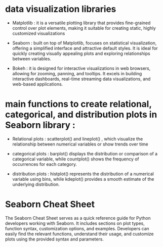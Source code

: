 #  data visualization libraries 

* Matplotlib : it is a versatile plotting library that provides fine-grained control over plot elements, making it suitable for creating static, highly customized visualizations

* Seaborn : built on top of Matplotlib, focuses on statistical visualization, offering a simplified interface and attractive default styles. It is ideal for quickly creating visually appealing plots and exploring relationships between variables.

* Bokeh : it is designed for interactive visualizations in web browsers, allowing for zooming, panning, and tooltips. It excels in building interactive dashboards, real-time streaming data visualizations, and web-based applications.



#  main functions to create relational, categorical, and distribution plots in Seaborn library :

* Relational plots : scatterplot() and lineplot() , which visualize the relationship between numerical variables or show trends over time

* categorical plots : barplot() displays the distribution or comparison of a categorical variable, while countplot() shows the frequency of occurrences for each category.

* distribution plots : histplot() represents the distribution of a numerical variable using bins, while kdeplot() provides a smooth estimate of the underlying distribution.

# Seaborn Cheat Sheet 

The Seaborn Cheat Sheet serves as a quick reference guide for Python developers working with Seaborn. It includes sections on plot types, function syntax, customization options, and examples. Developers can easily find the relevant functions, understand their usage, and customize plots using the provided syntax and parameters.

